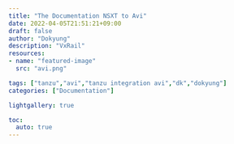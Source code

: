 ```yaml
---
title: "The Documentation NSXT to Avi"
date: 2022-04-05T21:51:21+09:00
draft: false
author: "Dokyung"
description: "VxRail"
resources:
- name: "featured-image"
  src: "avi.png"

tags: ["tanzu","avi","tanzu integration avi","dk","dokyung"]
categories: ["Documentation"]

lightgallery: true

toc:
  auto: true
---
```


